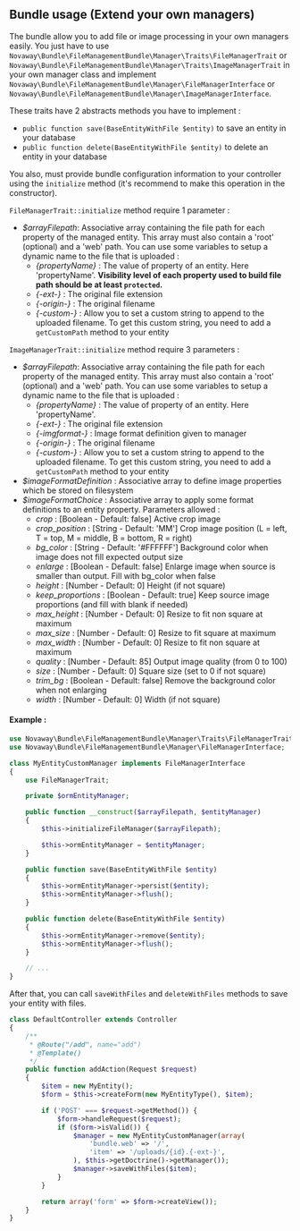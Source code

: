 ## Bundle usage (Extend your own managers)

The bundle allow you to add file or image processing in your own managers easily.
You just have to use `Novaway\Bundle\FileManagementBundle\Manager\Traits\FileManagerTrait`
or `Novaway\Bundle\FileManagementBundle\Manager\Traits\ImageManagerTrait` in your own
manager class and implement `Novaway\Bundle\FileManagementBundle\Manager\FileManagerInterface`
or `Novaway\Bundle\FileManagementBundle\Manager\ImageManagerInterface`.

These traits have 2 abstracts methods you have to implement :
* `public function save(BaseEntityWithFile $entity)` to save an entity in your database
* `public function delete(BaseEntityWithFile $entity)` to delete an entity in your database

You also, must provide bundle configuration information to your controller using the `initialize`
method (it's recommend to make this operation in the constructor).

`FileManagerTrait::initialize` method require 1 parameter :

* *$arrayFilepath*: Associative array containing the file path for each property of the managed entity. This array must
also contain a 'root' (optional) and a 'web' path. You can use some variables to setup a dynamic name to the file that is
uploaded :
    * *{propertyName}* : The value of property of an entity. Here 'propertyName'. **Visibility level of each property used to build file path should be at least `protected`.**
    * *{-ext-}* : The original file extension
    * *{-origin-}* : The original filename
    * *{-custom-}* : Allow you to set a custom string to append to the uploaded filename. To get this custom string, you need
to add a `getCustomPath` method to your entity

`ImageManagerTrait::initialize` method require 3 parameters :

* *$arrayFilepath*: Associative array containing the file path for each property of the managed entity. This array must
also contain a 'root' (optional) and a 'web' path. You can use some variables to setup a dynamic name to the file that is
uploaded :
    * *{propertyName}* : The value of property of an entity. Here 'propertyName'.
    * *{-ext-}* : The original file extension
    * *{-imgformat-}* : Image format definition given to manager
    * *{-origin-}* : The original filename
    * *{-custom-}* : Allow you to set a custom string to append to the uploaded filename. To get this custom string, you need
to add a `getCustomPath` method to your entity
* *$imageFormatDefinition* : Associative array to define image properties which be stored on filesystem
* *$imageFormatChoice* : Associative array to apply some format definitions to an entity property. Parameters allowed :
    * *crop* : [Boolean - Default: false] Active crop image
    * *crop_position* : [String - Default: 'MM'] Crop image position (L = left, T = top, M = middle, B = bottom, R = right)
    * *bg_color* : [String - Default: '#FFFFFF'] Background color when image does not fill expected output size
    * *enlarge* : [Boolean - Default: false] Enlarge image when source is smaller than output. Fill with bg_color when false
    * *height* : [Number - Default: 0] Height (if not square)
    * *keep_proportions* : [Boolean - Default: true] Keep source image proportions (and fill with blank if needed)
    * *max_height* : [Number - Default: 0] Resize to fit non square at maximum
    * *max_size* : [Number - Default: 0] Resize to fit square at maximum
    * *max_width* : [Number - Default: 0] Resize to fit non square at maximum
    * *quality* : [Number - Default: 85] Output image quality (from 0 to 100)
    * *size* : [Number - Default: 0] Square size (set to 0 if not square)
    * *trim_bg* : [Boolean - Default: false] Remove the background color when not enlarging
    * *width* : [Number - Default: 0] Width (if not square)

#### Example :

```php
use Novaway\Bundle\FileManagementBundle\Manager\Traits\FileManagerTrait;
use Novaway\Bundle\FileManagementBundle\Manager\FileManagerInterface;

class MyEntityCustomManager implements FileManagerInterface
{
    use FileManagerTrait;

    private $ormEntityManager;

    public function __construct($arrayFilepath, $entityManager)
    {
        $this->initializeFileManager($arrayFilepath);

        $this->ormEntityManager = $entityManager;
    }

    public function save(BaseEntityWithFile $entity)
    {
        $this->ormEntityManager->persist($entity);
        $this->ormEntityManager->flush();
    }

    public function delete(BaseEntityWithFile $entity)
    {
        $this->ormEntityManager->remove($entity);
        $this->ormEntityManager->flush();
    }

    // ...
}
```

After that, you can call `saveWithFiles` and `deleteWithFiles` methods to save your entity
with files.

```php
class DefaultController extends Controller
{
    /**
     * @Route("/add", name="add")
     * @Template()
     */
    public function addAction(Request $request)
    {
        $item = new MyEntity();
        $form = $this->createForm(new MyEntityType(), $item);

        if ('POST' === $request->getMethod()) {
            $form->handleRequest($request);
            if ($form->isValid()) {
                $manager = new MyEntityCustomManager(array(
                    'bundle.web' => '/',
                    'item' => '/uploads/{id}.{-ext-}',
                ), $this->getDoctrine()->getManager());
                $manager->saveWithFiles($item);
            }
        }

        return array('form' => $form->createView());
    }
}
```
